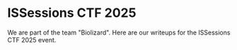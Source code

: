 # ISSessions CTF 2025

We are part of the team "Biolizard". Here are our writeups for the ISSessions CTF 2025 event. 
